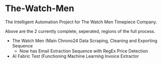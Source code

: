 # The-Watch-Men
The Intelligent Automation Project for The Watch Men Timepiece Company.

Above are the 2 currently complete, seperated, regions of the full process.
- The Watch Men (Main Chrono24 Data Scraping, Cleaning and Exporting Sequence
  - Now has Email Extraction Sequence with RegEx Price Detection
- AI Fabric Test (Functioning Machine Learning Invoice Extractor

